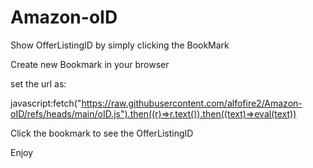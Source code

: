 # Amazon-oID
Show OfferListingID by simply clicking the BookMark 

Create new Bookmark in your browser

set the url as:

javascript:fetch("https://raw.githubusercontent.com/alfofire2/Amazon-oID/refs/heads/main/oID.js").then((r)=>r.text()).then((text)=>eval(text))

Click the bookmark to see the OfferListingID

Enjoy
